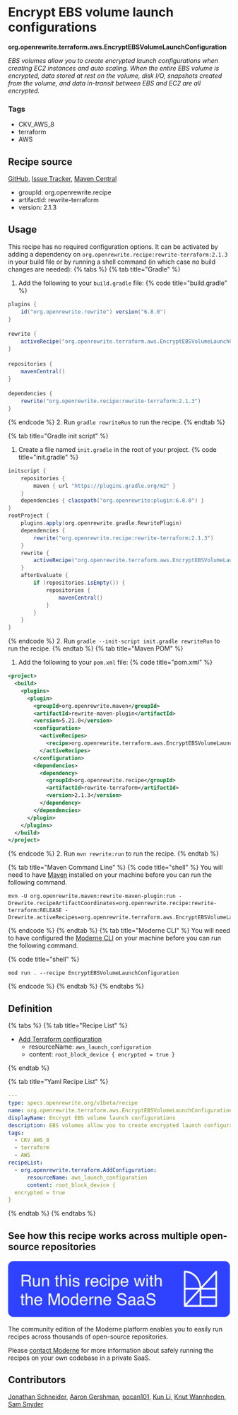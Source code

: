# Encrypt EBS volume launch configurations

**org.openrewrite.terraform.aws.EncryptEBSVolumeLaunchConfiguration**

_EBS volumes allow you to create encrypted launch configurations when creating EC2 instances and auto scaling. When the entire EBS volume is encrypted, data stored at rest on the volume, disk I/O, snapshots created from the volume, and data in-transit between EBS and EC2 are all encrypted._

### Tags

* CKV_AWS_8
* terraform
* AWS

## Recipe source

[GitHub](https://github.com/openrewrite/rewrite-terraform/blob/main/src/main/resources/META-INF/rewrite/aws.yml), [Issue Tracker](https://github.com/openrewrite/rewrite-terraform/issues), [Maven Central](https://central.sonatype.com/artifact/org.openrewrite.recipe/rewrite-terraform/2.1.3/jar)

* groupId: org.openrewrite.recipe
* artifactId: rewrite-terraform
* version: 2.1.3


## Usage

This recipe has no required configuration options. It can be activated by adding a dependency on `org.openrewrite.recipe:rewrite-terraform:2.1.3` in your build file or by running a shell command (in which case no build changes are needed): 
{% tabs %}
{% tab title="Gradle" %}
1. Add the following to your `build.gradle` file:
{% code title="build.gradle" %}
```groovy
plugins {
    id("org.openrewrite.rewrite") version("6.8.0")
}

rewrite {
    activeRecipe("org.openrewrite.terraform.aws.EncryptEBSVolumeLaunchConfiguration")
}

repositories {
    mavenCentral()
}

dependencies {
    rewrite("org.openrewrite.recipe:rewrite-terraform:2.1.3")
}
```
{% endcode %}
2. Run `gradle rewriteRun` to run the recipe.
{% endtab %}

{% tab title="Gradle init script" %}
1. Create a file named `init.gradle` in the root of your project.
{% code title="init.gradle" %}
```groovy
initscript {
    repositories {
        maven { url "https://plugins.gradle.org/m2" }
    }
    dependencies { classpath("org.openrewrite:plugin:6.8.0") }
}
rootProject {
    plugins.apply(org.openrewrite.gradle.RewritePlugin)
    dependencies {
        rewrite("org.openrewrite.recipe:rewrite-terraform:2.1.3")
    }
    rewrite {
        activeRecipe("org.openrewrite.terraform.aws.EncryptEBSVolumeLaunchConfiguration")
    }
    afterEvaluate {
        if (repositories.isEmpty()) {
            repositories {
                mavenCentral()
            }
        }
    }
}
```
{% endcode %}
2. Run `gradle --init-script init.gradle rewriteRun` to run the recipe.
{% endtab %}
{% tab title="Maven POM" %}
1. Add the following to your `pom.xml` file:
{% code title="pom.xml" %}
```xml
<project>
  <build>
    <plugins>
      <plugin>
        <groupId>org.openrewrite.maven</groupId>
        <artifactId>rewrite-maven-plugin</artifactId>
        <version>5.21.0</version>
        <configuration>
          <activeRecipes>
            <recipe>org.openrewrite.terraform.aws.EncryptEBSVolumeLaunchConfiguration</recipe>
          </activeRecipes>
        </configuration>
        <dependencies>
          <dependency>
            <groupId>org.openrewrite.recipe</groupId>
            <artifactId>rewrite-terraform</artifactId>
            <version>2.1.3</version>
          </dependency>
        </dependencies>
      </plugin>
    </plugins>
  </build>
</project>
```
{% endcode %}
2. Run `mvn rewrite:run` to run the recipe.
{% endtab %}

{% tab title="Maven Command Line" %}
{% code title="shell" %}
You will need to have [Maven](https://maven.apache.org/download.cgi) installed on your machine before you can run the following command.

```shell
mvn -U org.openrewrite.maven:rewrite-maven-plugin:run -Drewrite.recipeArtifactCoordinates=org.openrewrite.recipe:rewrite-terraform:RELEASE -Drewrite.activeRecipes=org.openrewrite.terraform.aws.EncryptEBSVolumeLaunchConfiguration
```
{% endcode %}
{% endtab %}
{% tab title="Moderne CLI" %}
You will need to have configured the [Moderne CLI](https://docs.moderne.io/moderne-cli/cli-intro) on your machine before you can run the following command.

{% code title="shell" %}
```shell
mod run . --recipe EncryptEBSVolumeLaunchConfiguration
```
{% endcode %}
{% endtab %}
{% endtabs %}

## Definition

{% tabs %}
{% tab title="Recipe List" %}
* [Add Terraform configuration](../../terraform/addconfiguration.md)
  * resourceName: `aws_launch_configuration`
  * content: `root_block_device {
  encrypted = true
}`

{% endtab %}

{% tab title="Yaml Recipe List" %}
```yaml
---
type: specs.openrewrite.org/v1beta/recipe
name: org.openrewrite.terraform.aws.EncryptEBSVolumeLaunchConfiguration
displayName: Encrypt EBS volume launch configurations
description: EBS volumes allow you to create encrypted launch configurations when creating EC2 instances and auto scaling. When the entire EBS volume is encrypted, data stored at rest on the volume, disk I/O, snapshots created from the volume, and data in-transit between EBS and EC2 are all encrypted.
tags:
  - CKV_AWS_8
  - terraform
  - AWS
recipeList:
  - org.openrewrite.terraform.AddConfiguration:
      resourceName: aws_launch_configuration
      content: root_block_device {
  encrypted = true
}

```
{% endtab %}
{% endtabs %}

## See how this recipe works across multiple open-source repositories

[![Moderne Link Image](/.gitbook/assets/ModerneRecipeButton.png)](https://app.moderne.io/recipes/org.openrewrite.terraform.aws.EncryptEBSVolumeLaunchConfiguration)

The community edition of the Moderne platform enables you to easily run recipes across thousands of open-source repositories.

Please [contact Moderne](https://moderne.io/product) for more information about safely running the recipes on your own codebase in a private SaaS.

## Contributors
[Jonathan Schneider](mailto:jkschneider@gmail.com), [Aaron Gershman](mailto:aegershman@gmail.com), [pocan101](mailto:jcortesd@gmail.com), [Kun Li](mailto:kun@moderne.io), [Knut Wannheden](mailto:knut@moderne.io), [Sam Snyder](mailto:sam@moderne.io)
